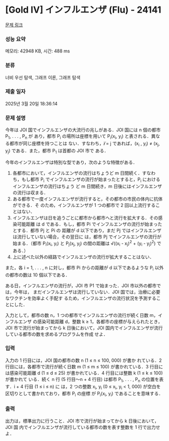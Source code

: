 # [Gold IV] インフルエンザ (Flu) - 24141 

[문제 링크](https://www.acmicpc.net/problem/24141) 

### 성능 요약

메모리: 42948 KB, 시간: 488 ms

### 분류

너비 우선 탐색, 그래프 이론, 그래프 탐색

### 제출 일자

2025년 3월 20일 18:36:14

### 문제 설명

<p>今年は JOI 国でインフルエンザの大流行の兆しがある．JOI 国には n 個の都市 P<sub>1</sub>, . . . , P<sub>n</sub> が あり，都市 P<sub>i</sub> の場所は座標を用いて P<sub>i</sub>(x<sub>i</sub>, y<sub>i</sub>) と表される．異なる都市が同じ座標を持つことは ない．すなわち，i ̸= j であれば，(x<sub>i</sub> , y<sub>i</sub>) ≠ (x<sub>j</sub>, y<sub>j</sub>) である．また，都市 P<sub>1</sub> は首都の JOI 市で ある．</p>

<p>今年のインフルエンザは特別な型であり，次のような特徴がある．</p>

<ol>
	<li>各都市において，インフルエンザの流行はちょうど m 日間続く．すなわち，もし都市 P<sub>i</sub> でインフルエンザの流行が始まったとすると，P<sub>i</sub> におけるインフルエンザの流行はちょう ど m 日間続き，m 日後にはインフルエンザの流行は収まる．</li>
	<li>ある都市で一度インフルエンザが流行すると，その都市の市民の体内に抗体ができる．そ のため，インフルエンザが 1 つの都市で 2 回以上流行することはない．</li>
	<li>インフルエンザは日を追うごとに都市から都市へと流行を拡大する．その感染可能距離 は d である．もし，都市 Pi でインフルエンザの流行が始まったとする．都市 Pj と Pi の 距離が d 以下であり，まだ Pj ではインフルエンザは流行していない場合，その翌日に は，都市 Pj でインフルエンザの流行が始まる．（都市 P<sub>i</sub>(x<sub>i</sub>, y<sub>i</sub>) と P<sub>j</sub>(x<sub>j</sub>, y<sub>j</sub>) の間の距離は √((x<sub>i</sub> - x<sub>j</sub>)<sup>2</sup> + (y<sub>i</sub> - y<sub>j</sub>)<sup>2</sup>) である．）</li>
	<li>上に述べた以外の経路でインフルエンザの流行が拡大することはない．</li>
</ol>

<p>また，各 i = 1, . . . , n に対し，都市 Pi からの距離が d 以下であるような P<sub>i</sub> 以外の都市の数は 10 個以下である．</p>

<p>ある日，インフルエンザの流行が，JOI 市 P1 で始まった．JOI 市以外の都市では，今年は， まだインフルエンザは流行していない．JOI 国では，治療に必要なワクチンを効率よく手配す るため，インフルエンザの流行状況を予測することにした．</p>

<p>入力として，都市の数 n，1 つの都市でインフルエンザの流行が続く日数 m，インフルエンザ の感染可能距離 d，整数 k ≥ 1，各都市の座標が与えられたとき，JOI 市で流行が始まってから k 日後において，JOI 国内でインフルエンザが流行している都市の数を求めるプログラムを作成 せよ．</p>

### 입력 

 <p>入力の 1 行目には，JOI 国の都市の数 n (1 ≤ n ≤ 100, 000) が書か れている．2 行目には，各都市で流行が続く日数 m (1 ≤ m ≤ 100) が書かれている．3 行目に は感染可能距離 d (1 ≤ d ≤ 25) が書かれている．4 行目には整数 k (1 ≤ k ≤ 100) が書かれて いる．続く n 行 (5 行目～n + 4 行目) は都市 P<sub>1</sub>, . . . , P<sub>n</sub> の位置を表す．i + 4 行目 (1 ≤ i ≤ n) に は，2 つの整数 x<sub>i</sub>, y<sub>i</sub> (0 ≤ x<sub>i</sub>, y<sub>i</sub> < 1, 000) が空白を区切りとして書かれており，都市 P<sub>i</sub> の座標 が P<sub>i</sub>(x<sub>i</sub>, y<sub>i</sub>) であることを意味する．</p>

### 출력 

 <p>出力は，標準出力に行うこと．JOI 市で流行が始まってから k 日後において，JOI 国 内でインフルエンザが流行している都市の数を表す整数を 1 行で出力せよ．</p>

